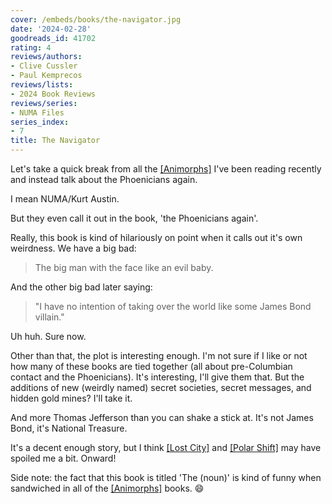```yaml
---
cover: /embeds/books/the-navigator.jpg
date: '2024-02-28'
goodreads_id: 41702
rating: 4
reviews/authors:
- Clive Cussler
- Paul Kemprecos
reviews/lists:
- 2024 Book Reviews
reviews/series:
- NUMA Files
series_index:
- 7
title: The Navigator
---
```

Let's take a quick break from all the [[Animorphs]]() I've been reading recently and instead talk about the Phoenicians again. 

I mean NUMA/Kurt Austin. 

But they even call it out in the book, 'the Phoenicians again'.

Really, this book is kind of hilariously on point when it calls out it's own weirdness. We have a big bad:

> The big man with the face like an evil baby. 

And the other big bad later saying:

> "I have no intention of taking over the world like some James Bond villain."

Uh huh. Sure now. 

Other than that, the plot is interesting enough. I'm not sure if I like or not how many of these books are tied together (all about pre-Columbian contact and the Phoenicians). It's interesting, I'll give them that. But the additions of new (weirdly named) secret societies, secret messages, and hidden gold mines? I'll take it. 

And more Thomas Jefferson than you can shake a stick at. It's not James Bond, it's National Treasure. 

It's a decent enough story, but I think [[Lost City]]() and [[Polar Shift]]() may have spoiled me a bit. Onward!

<!--more-->

Side note: the fact that this book is titled 'The (noun)' is kind of funny when sandwiched in all of the [[Animorphs]]() books. :smile: